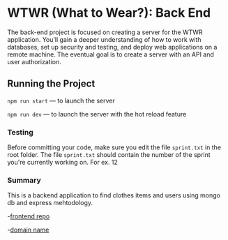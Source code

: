 # WTWR (What to Wear?): Back End

The back-end project is focused on creating a server for the WTWR application. You’ll gain a deeper understanding of how to work with databases, set up security and testing, and deploy web applications on a remote machine. The eventual goal is to create a server with an API and user authorization.

## Running the Project

`npm run start` — to launch the server

`npm run dev` — to launch the server with the hot reload feature

### Testing

Before committing your code, make sure you edit the file `sprint.txt` in the root folder. The file `sprint.txt` should contain the number of the sprint you're currently working on. For ex. 12

### Summary

This is a backend application to find clothes items and users using mongo db and express mehtodology.

-[frontend repo](https://github.com/Leoz-Maxwell-Jilliumz/se_project_react.git)

-[domain name](https://hollabackgirl.jumpingcrab.com)
